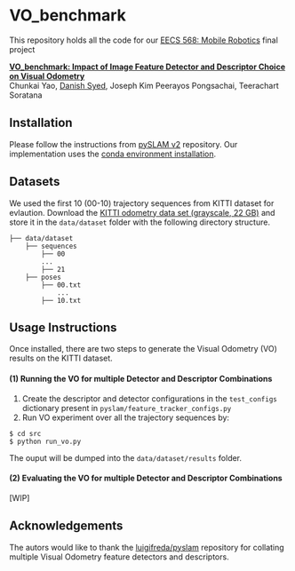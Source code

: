 # VO_benchmark
This repository holds all the code for our [EECS 568: Mobile Robotics]() final project

[**VO_benchmark: Impact of Image Feature Detector and Descriptor Choice on Visual Odometry**]()   
Chunkai Yao, [Danish Syed](https://dysdsyd.github.io), Joseph Kim Peerayos Pongsachai, Teerachart Soratana

## Installation
Please follow the instructions from [pySLAM v2](https://github.com/luigifreda/pyslam/blob/master/CONDA.md) repository. Our implementation uses the [conda environment installation](https://github.com/luigifreda/pyslam/blob/master/CONDA.md).


## Datasets
We used the first 10 (00-10) trajectory sequences from KITTI dataset for evlaution. Download the [KITTI odometry data set (grayscale, 22 GB)](http://www.cvlibs.net/datasets/kitti/eval_odometry.php) and store it in the `data/dataset` folder with the following directory structure.
```
├── data/dataset
    ├── sequences
        ├── 00
        ...
        ├── 21
    ├── poses
        ├── 00.txt
            ...
        ├── 10.txt

```

## Usage Instructions
Once installed, there are two steps to generate the Visual Odometry (VO) results on the KITTI dataset. 

#### (1) Running the VO for multiple Detector and Descriptor Combinations
1. Create the descriptor and detector configurations in the `test_configs` dictionary present in `pyslam/feature_tracker_configs.py` 
2. Run VO experiment over all the trajectory sequences by:
```
$ cd src
$ python run_vo.py
```
The ouput will be dumped into the `data/dataset/results` folder.

#### (2) Evaluating the VO for multiple Detector and Descriptor Combinations
[WIP]


## Acknowledgements
The autors would like to thank the [luigifreda/pyslam](https://github.com/luigifreda/pyslam) repository for collating multiple Visual Odometry feature detectors and descriptors.
